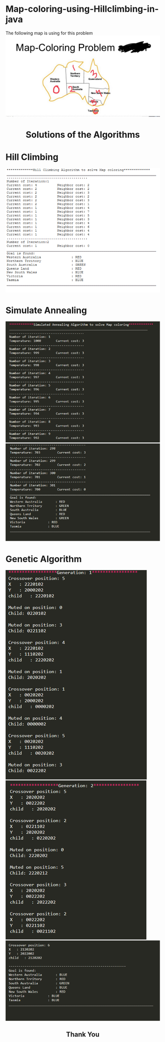 # Map-coloring-using-Hillclimbing-in-java
The following map is using for this problem
![Sample Map](Map.JPG)

<h1 align="center">Solutions of the Algorithms</h1>

# Hill Climbing 
![Hill-Climbing](screenshots/hill_climbing_solution.PNG)

# Simulate Annealing 

![Simulated Annealing](screenshots/simulated_annealing01.PNG)
![Simulated Annealing](screenshots/simulated_annealing02.PNG)

# Genetic Algorithm

![Genetic](screenshots/genetic_solution.PNG)
![Genetic](screenshots/genetic_solution01.PNG)
![Genetic](screenshots/genetic_solution09.PNG)

<h2 align="center">Thank You </h2>


